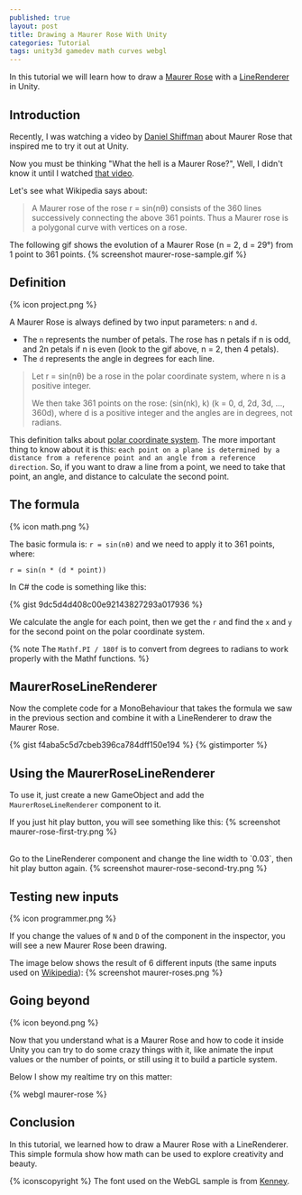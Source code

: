 ```yaml
---
published: true
layout: post
title: Drawing a Maurer Rose With Unity
categories: Tutorial
tags: unity3d gamedev math curves webgl
---
```

In this tutorial we will learn how to draw a [Maurer Rose](https://en.wikipedia.org/wiki/Maurer_rose) with a [LineRenderer](https://docs.unity3d.com/ScriptReference/LineRenderer.html) in Unity.

## Introduction
Recently, I was watching a video by [Daniel Shiffman](https://twitter.com/shiffman) about Maurer Rose that inspired me to try it out at Unity.

Now you must be thinking "What the hell is a Maurer Rose?", Well, I didn't know it until I watched [that video](https://youtu.be/4uU9lZ-HSqA).

Let's see what Wikipedia says about:

> A Maurer rose of the rose r = sin(nθ) consists of the 360 lines successively connecting the above 361 points. Thus a Maurer rose is a polygonal curve with vertices on a rose.

The following gif shows the evolution of a Maurer Rose (n = 2, d = 29°) from 1 point to 361 points.
{% screenshot maurer-rose-sample.gif %}

## Definition
{% icon project.png %}

A Maurer Rose is always defined by two input parameters: `n` and `d`.

* The `n` represents the number of petals. The rose has n petals if n is odd, and 2n petals if n is even (look to the gif above, n = 2, then 4 petals).
* The `d` represents the angle in degrees for each line.

> Let r = sin(nθ) be a rose in the polar coordinate system, where n is a positive integer. 
> 
> We then take 361 points on the rose:
> (sin(nk), k) (k = 0, d, 2d, 3d, ..., 360d),
> where d is a positive integer and the angles are in degrees, not radians.

This definition talks about [polar coordinate system](https://en.wikipedia.org/wiki/Polar_coordinate_system). The more important thing to know about it is this: `each point on a plane is determined by a distance from a reference point and an angle from a reference direction`. So, if you want to draw a line from a point, we need to take that point, an angle, and distance to calculate the second point.

## The formula
{% icon math.png %}

The basic formula is: `r = sin(nθ)` and we need to apply it to 361 points, where:

`r = sin(n * (d * point))`

In C# the code is something like this:

{% gist 9dc5d4d408c00e92143827293a017936 %}

We calculate the angle for each point, then we get the `r` and find the `x` and `y` for the second point on the polar coordinate system.

{% note The `Mathf.PI / 180f` is to convert from degrees to radians to work properly with the Mathf functions. %}


## MaurerRoseLineRenderer
Now the complete code for a MonoBehaviour that takes the formula we saw in the previous section and combine it with a LineRenderer to draw the Maurer Rose.

{% gist f4aba5c5d7cbeb396ca784dff150e194 %}
{% gistimporter %}

## Using the MaurerRoseLineRenderer
To use it, just create a new GameObject and add the `MaurerRoseLineRenderer` component to it.

If you just hit play button, you will see something like this:
{% screenshot maurer-rose-first-try.png %}

<br>
Go to the LineRenderer component and change the line width to `0.03`, then hit play button again.
{% screenshot maurer-rose-second-try.png %}

## Testing new inputs
{% icon programmer.png %}

If you change the values of `N` and `D` of the component in the inspector, you will see a new Maurer Rose been drawing.

The image below shows the result of 6 different inputs (the same inputs used on [Wikipedia](https://en.wikipedia.org/wiki/Maurer_rose)):
{% screenshot maurer-roses.png %}

## Going beyond
{% icon beyond.png %}

Now that you understand what is a Maurer Rose and how to code it inside Unity you can try to do some crazy things with it, like animate the input values or the number of points, or still using it to build a particle system.

Below I show my realtime try on this matter:

{% webgl maurer-rose %}

## Conclusion
In this tutorial, we learned how to draw a Maurer Rose with a LineRenderer.
This simple formula show how math can be used to explore creativity and beauty.

{% iconscopyright %}
The font used on the WebGL sample is from [Kenney](http://kenney.nl).